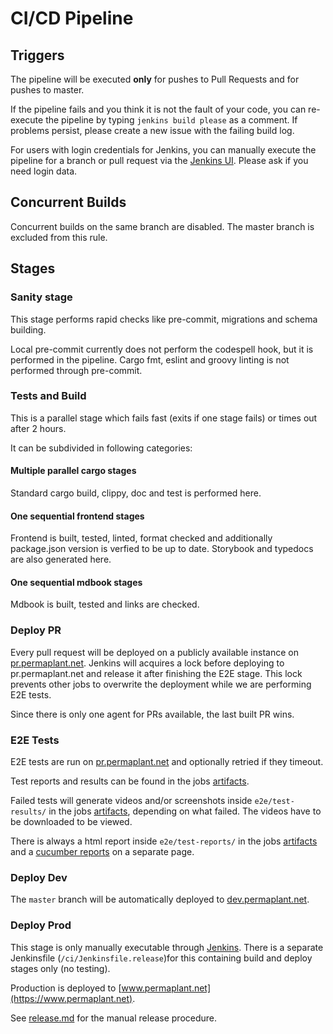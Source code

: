 # CI/CD Pipeline

## Triggers

The pipeline will be executed **only** for pushes to Pull Requests and for pushes to master.

If the pipeline fails and you think it is not the fault of your code, you can re-execute the pipeline by typing `jenkins build please` as a comment.
If problems persist, please create a new issue with the failing build log.

For users with login credentials for Jenkins, you can manually execute the pipeline for a branch or pull request via the [Jenkins UI](https://build.libelektra.org/job/PermaplanT/).
Please ask if you need login data.

## Concurrent Builds

Concurrent builds on the same branch are disabled.
The master branch is excluded from this rule.

## Stages

### Sanity stage

This stage performs rapid checks like pre-commit, migrations and schema building.

Local pre-commit currently does not perform the codespell hook, but it is performed in the pipeline.
Cargo fmt, eslint and groovy linting is not performed through pre-commit.

### Tests and Build

This is a parallel stage which fails fast (exits if one stage fails) or times out after 2 hours.

It can be subdivided in following categories:

#### Multiple parallel cargo stages

Standard cargo build, clippy, doc and test is performed here.

#### One sequential frontend stages

Frontend is built, tested, linted, format checked and additionally package.json version is verfied to be up to date.
Storybook and typedocs are also generated here.

#### One sequential mdbook stages

Mdbook is built, tested and links are checked.

### Deploy PR

Every pull request will be deployed on a publicly available instance on [pr.permaplant.net](https://pr.permaplant.net).
Jenkins will acquires a lock before deploying to pr.permaplant.net and release it after finishing the E2E stage.
This lock prevents other jobs to overwrite the deployment while we are performing E2E tests.

Since there is only one agent for PRs available, the last built PR wins.

### E2E Tests

E2E tests are run on [pr.permaplant.net](https://pr.permaplant.net) and optionally retried if they timeout.

Test reports and results can be found in the jobs [artifacts](https://build.libelektra.org/job/PermaplanT/job/master/lastCompletedBuild/artifact/e2e/).

Failed tests will generate videos and/or screenshots inside `e2e/test-results/` in the jobs [artifacts](https://build.libelektra.org/job/PermaplanT/job/master/lastCompletedBuild/artifact/e2e/), depending on what failed.
The videos have to be downloaded to be viewed.

There is always a html report inside `e2e/test-reports/` in the jobs [artifacts](https://build.libelektra.org/job/PermaplanT/job/master/lastCompletedBuild/artifact/e2e/) and a [cucumber reports](https://build.libelektra.org/job/PermaplanT/job/master/lastCompletedBuild/cucumber-html-reports/overview-features.html) on a separate page.

### Deploy Dev

The `master` branch will be automatically deployed to [dev.permaplant.net](https://dev.permaplant.net).

### Deploy Prod

This stage is only manually executable through [Jenkins](https://build.libelektra.org/job/PermaplanT-Release/).
There is a separate Jenkinsfile (`/ci/Jenkinsfile.release`)for this containing build and deploy stages only (no testing).

Production is deployed to [www.permaplant.net](https://www.permaplant.net).

See [release.md](./release.md) for the manual release procedure.

